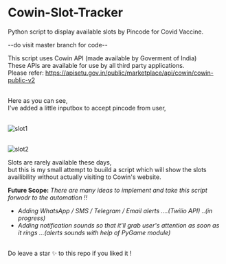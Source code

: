 # Cowin-Slot-Tracker

Python script to display available slots by Pincode for Covid Vaccine.

--do visit master branch for code--

This script uses Cowin API (made available by Goverment of India) <br>
These APIs are available for use by all third party applications.<br>
Please refer: https://apisetu.gov.in/public/marketplace/api/cowin/cowin-public-v2<br>

<br>
Here as you can see,<br>
I've added a little inputbox to accept pincode from user,<br/><br/>

![slot1](https://user-images.githubusercontent.com/19407823/120120525-6c014600-c1bb-11eb-810d-01b19b394748.PNG)<br/><br/>


![slot2](https://user-images.githubusercontent.com/19407823/120120528-702d6380-c1bb-11eb-88c0-1ff9e97c43c9.PNG)

Slots are rarely available these days, 
<br/>but this is my small attempt to buuild a script which will show the slots availibility without actually visiting to Cowin's website.<br/>

<strong>Future Scope:</strong>
<em>There are many ideas to implement and take this script forwodr to the automation !!<br/>
  - Adding WhatsApp / SMS / Telegram / Email alerts ....(Twilio API)  ..(in progress)
  - Adding notification sounds so that it'll grab user's attention as soon as it rings ...(alerts sounds with help of PyGame module)
</em>

<br/>
Do leave a star ✨ to this repo if you liked it !
